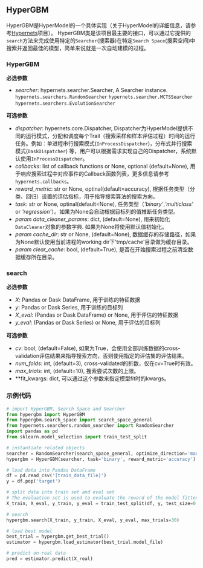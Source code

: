 
## HyperGBM

HyperGBM是HyperModel的一个具体实现（关于HyperModel的详细信息，请参考[Hypernets](https://github.com/DataCanvasIO/Hypernets)项目）。
HyperGBM类是该项目最主要的接口，可以通过它提供的`search`方法来完成使用特定的`Searcher`(搜索器)在特定`Search Space`(搜索空间)中搜索并返回最佳的模型，简单来说就是一次自动建模的过程。


### HyperGBM

**必选参数**

- *searcher*: hypernets.searcher.Searcher, A Searcher instance.
    `hypernets.searchers.RandomSearcher`
    `hypernets.searcher.MCTSSearcher`
    `hypernets.searchers.EvolutionSearcher`

**可选参数**

- *dispatcher*: hypernets.core.Dispatcher, Dispatcher为HyperModel提供不同的运行模式，分配和调度每个Trail（搜索采样和样本评估过程）时间的运行任务。例如：单进程串行搜索模式(`InProcessDispatcher`)，分布式并行搜索模式(`DaskDispatcher`) 等，用户可以根据需求实现自己的Dispatcher，系统默认使用`InProcessDispatcher`。
 - *callbacks*: list of callback functions or None, optional (default=None), 用于响应搜索过程中对应事件的Callback函数列表，更多信息请参考`hypernets.callbacks`。
- *reward_metric*: str or None, optinal(default=accuracy), 根据任务类型（分类、回归）设置的评估指标，用于指导搜索算法的搜索方向。
- *task*: str or None, optinal(default=None), 任务类型（*'binary'*,*'multiclass'* or *'regression'*）。如果为None会自动根据目标列的值推断任务类型。
- *param data_cleaner_params*: dict, (default=None), 用来初始化`DataCleaner`对象的参数字典. 如果为None将使用默认值初始化。
- *param cache_dir*: str or None, (default=None), 数据缓存的存储路径，如果为None默认使用当前进程的working dir下'tmp/cache'目录做为缓存目录。
- *param clear_cache*: bool, (default=True), 是否在开始搜索过程之前清空数据缓存所在目录。

### search

**必选参数**

- *X*: Pandas or Dask DataFrame, 用于训练的特征数据
- *y*: Pandas or Dask Series, 用于训练的目标列
- *X_eval*: (Pandas or Dask DataFrame) or None, 用于评估的特征数据
- *y_eval*: (Pandas or Dask Series) or None, 用于评估的目标列

**可选参数**

- *cv*: bool, (default=False), 如果为True，会使用全部训练数据的cross-validation评估结果来指导搜索方向，否则使用指定的评估集的评估结果。
- *num_folds*: int, (default=3), cross-validated的折数，仅在cv=True时有效。
- *max_trials*: int, (default=10), 搜索尝试次数的上限。
- **fit_kwargs: dict, 可以通过这个参数来指定模型fit时的kwargs。


### 示例代码
```python
# import HyperGBM, Search Space and Searcher
from hypergbm import HyperGBM
from hypergbm.search_space import search_space_general
from hypernets.searchers.random_searcher import RandomSearcher
import pandas as pd
from sklearn.model_selection import train_test_split

# instantiate related objects
searcher = RandomSearcher(search_space_general, optimize_direction='max')
hypergbm = HyperGBM(searcher, task='binary', reward_metric='accuracy')

# load data into Pandas DataFrame
df = pd.read_csv('[train_data_file]')
y = df.pop('target')

# split data into train set and eval set
# The evaluation set is used to evaluate the reward of the model fitted with the training set
X_train, X_eval, y_train, y_eval = train_test_split(df, y, test_size=0.3)

# search
hypergbm.search(X_train, y_train, X_eval, y_eval, max_trials=30)

# load best model
best_trial = hypergbm.get_best_trial()
estimator = hypergbm.load_estimator(best_trial.model_file)

# predict on real data
pred = estimator.predict(X_real)
```